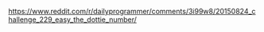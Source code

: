 https://www.reddit.com/r/dailyprogrammer/comments/3i99w8/20150824_challenge_229_easy_the_dottie_number/
